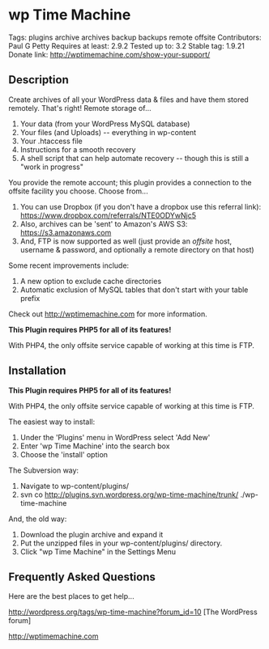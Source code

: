 # wp Time Machine #
Tags: plugins archive archives backup backups remote offsite
Contributors: Paul G Petty
Requires at least: 2.9.2
Tested up to: 3.2
Stable tag: 1.9.21
Donate link: http://wptimemachine.com/show-your-support/

## Description ##

Create archives of all your WordPress data & files and have them stored remotely. That's right! Remote storage of...

1. Your data (from your WordPress MySQL database)
2. Your files (and Uploads) -- everything in wp-content
3. Your .htaccess file
4. Instructions for a smooth recovery 
5. A shell script that can help automate recovery -- though this is still a "work in progress"

You provide the remote account; this plugin provides a connection to the offsite facility you choose. Choose from...

1. You can use Dropbox (if you don't have a dropbox use this referral link): https://www.dropbox.com/referrals/NTE0ODYwNjc5 
2. Also, archives can be 'sent' to Amazon's AWS S3: https://s3.amazonaws.com
3. And, FTP is now supported as well (just provide an _offsite_ host, username & password, and optionally a remote directory on that host)

Some recent improvements include:

1. A new option to exclude cache directories
2. Automatic exclusion of MySQL tables that don't start with your table prefix

Check out http://wptimemachine.com for more information.

__This Plugin requires PHP5 for all of its features!__

With PHP4, the only offsite service capable of working at this time is FTP.

## Installation ##

__This Plugin requires PHP5 for all of its features!__

With PHP4, the only offsite service capable of working at this time is FTP.

The easiest way to install:

1. Under the 'Plugins' menu in WordPress select 'Add New'
2. Enter 'wp Time Machine' into the search box
3. Choose the 'install' option

The Subversion way:

1. Navigate to wp-content/plugins/
2. svn co http://plugins.svn.wordpress.org/wp-time-machine/trunk/ ./wp-time-machine

And, the old way:

1. Download the plugin archive and expand it
2. Put the unzipped files in your wp-content/plugins/ directory.
3. Click "wp Time Machine" in the Settings Menu

## Frequently Asked Questions ## 

Here are the best places to get help...

http://wordpress.org/tags/wp-time-machine?forum_id=10 [The WordPress forum]

http://wptimemachine.com

